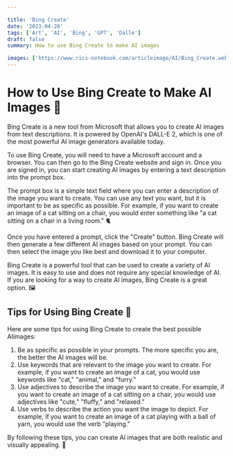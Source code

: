 ```yaml
---

title: 'Bing Create'
date: '2023-04-20'
tags: ['Art', 'AI', 'Bing', 'GPT', 'Dalle']
draft: false
summary: How to use Bing Create to make AI images

images: ['https://www.rics-notebook.com/articleimage/AI/Bing_Create.webp', 'https://www.rics-notebook.com/articleimage/Bing_Create.webp']
---
```


# How to Use Bing Create to Make AI Images 🎨

Bing Create is a new tool from Microsoft that allows you to create AI images from text descriptions. It is powered by OpenAI's DALL-E 2, which is one of the most powerful AI image generators available today.

To use Bing Create, you will need to have a Microsoft account and a browser. You can then go to the Bing Create website and sign in. Once you are signed in, you can start creating AI images by entering a text description into the prompt box.

The prompt box is a simple text field where you can enter a description of the image you want to create. You can use any text you want, but it is important to be as specific as possible. For example, if you want to create an image of a cat sitting on a chair, you would enter something like "a cat sitting on a chair in a living room." 🐈

Once you have entered a prompt, click the "Create" button. Bing Create will then generate a few different AI images based on your prompt. You can then select the image you like best and download it to your computer.

Bing Create is a powerful tool that can be used to create a variety of AI images. It is easy to use and does not require any special knowledge of AI. If you are looking for a way to create AI images, Bing Create is a great option. 🖼️

## Tips for Using Bing Create 📝

Here are some tips for using Bing Create to create the best possible AIimages:

1. Be as specific as possible in your prompts. The more specific you are, the better the AI images will be.
2. Use keywords that are relevant to the image you want to create. For example, if you want to create an image of a cat, you would use keywords like "cat," "animal," and "furry."
3. Use adjectives to describe the image you want to create. For example, if you want to create an image of a cat sitting on a chair, you would use adjectives like "cute," "fluffy," and "relaxed."
4. Use verbs to describe the action you want the image to depict. For example, if you want to create an image of a cat playing with a ball of yarn, you would use the verb "playing."

By following these tips, you can create AI images that are both realistic and visually appealing. 🌟
